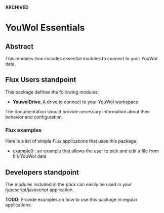 __ARCHIVED__

# YouWol Essentials

## Abstract

This modules-box includes essential modules to connect to your YouWol data.

## Flux Users standpoint

This package defines the following modules:

-   **YouwolDrive**: A drive to connect to your YouWol workspace

The documentation should provide necessary information about their behavior and configuration.

### Flux examples

Here is a list of simple _Flux_ applications that uses this package:

-   [example0][fluxexample0] : an example that allows the user to pick and edit a file from
    his YouWol data

## Developers standpoint

The modules included in the pack can easily be used in your typescript/javascript application.

**TODO**:
Provide examples on how to use this package in regular applications.

[fluxexample0]: /applications/@youwol/flux-ui-builder/?uri=
